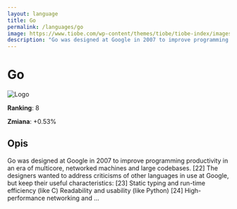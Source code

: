 ```yaml
---
layout: language
title: Go
permalink: /languages/go
image: https://www.tiobe.com/wp-content/themes/tiobe/tiobe-index/images/Go.png
description: "Go was designed at Google in 2007 to improve programming productivity in an era of multicore, networked machines and large codebases. [22] The designers wanted to address criticisms of other languages in use at Google, but keep their useful characteristics: [23] Static typing and run-time efficiency (like C) Readability and usability (like Python) [24] High-performance networking and ..."
---
```


# Go

![Logo](https://www.tiobe.com/wp-content/themes/tiobe/tiobe-index/images/Go.png)

**Ranking**: 8

**Zmiana**: +0.53%    

## Opis

Go was designed at Google in 2007 to improve programming productivity in an era of multicore, networked machines and large codebases. [22] The designers wanted to address criticisms of other languages in use at Google, but keep their useful characteristics: [23] Static typing and run-time efficiency (like C) Readability and usability (like Python) [24] High-performance networking and ...
